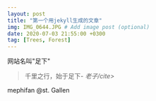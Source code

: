 ```yaml
---
layout: post
title: "第一个用jekyll生成的文章"
img: IMG_0644.JPG # Add image post (optional)
date: 2020-07-03 21:55:00 +0300
tag: [Trees, Forest]
---
```


网站名叫"足下"
> 千里之行，始于足下<cite>- 老子/cite>

mephifan @st. Gallen
